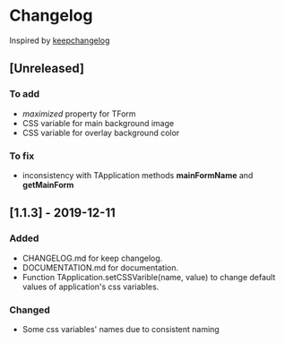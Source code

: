 # Changelog

Inspired by [keepchangelog](https://keepachangelog.com/)

## [Unreleased]

### To add

 - *maximized* property for TForm
 - CSS variable for main background image
 - CSS variable for overlay background color

### To fix
 - inconsistency with TApplication methods **mainFormName** and **getMainForm**

## [1.1.3] - 2019-12-11

### Added  

 - CHANGELOG.md for keep changelog.
 - DOCUMENTATION.md for documentation.
 - Function TApplication.setCSSVarible(name, value) to change default values of application's css variables.
 
### Changed

 - Some css variables' names due to consistent naming 